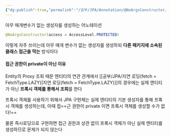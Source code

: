 ```yaml
---
{"dg-publish":true,"permalink":"/공부/JPA/Annotation/@NoArgsConstructor/","dgPassFrontmatter":true}
---
```


아무 매개변수가 없는 생성자를 생성하는 어노테이션

````java
@NoArgsConstructor(access = AccessLevel.PROTECTED)
````

이렇게 자주 쓰이는데 아무 매개 변수가 없는 생성자를 생성하되 **다른 패키지에 소속된 클래스 접근을 막는** 방식이다

#### 접근 권한이 private이 아닌 이유
Entity의 Proxy 조회 때문
엔티티의 연관 관계에서 [[공부/JPA/지연 로딩(fetch = FetchType.LAZY)\|지연 로딩(fetch = FetchType.LAZY)]]의 경우에는 실제 엔티티가 아닌 **프록시 객체를 통해서 조회**를 한다

프록시 객체를 사용하기 위해서 JPA 구현체는 실제 엔티티의 기본 생성자를 통해 프록시 객체를 생성하는데, 이때 접==근 권한이 private 이면 프록시 객체를 생성할 수가 없다!==

물론 즉시로딩으로 구현하면 접근 권한과 상관 없이 프록시 객체가 아닌 실제 엔티티를 생성하므로 문제가 되지 않는다